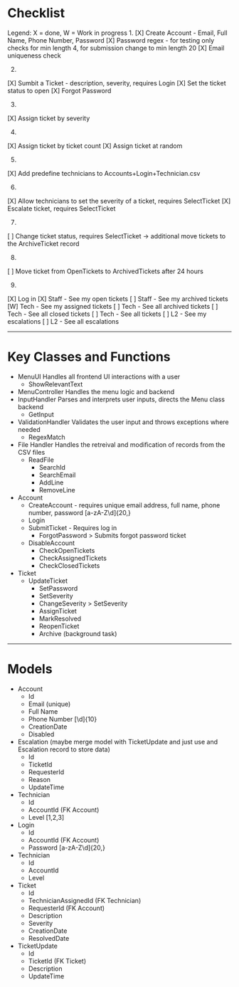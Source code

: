 # Checklist
Legend: X = done, W = Work in progress
1.
[X] Create Account - Email, Full Name, Phone Number, Password
[X] Password regex - for testing only checks for min length 4, for submission change to min length 20
[X] Email uniqueness check

2.
[X] Sumbit a Ticket - description, severity, requires Login
[X] Set the ticket status to open
[X] Forgot Password

3.
[X] Assign ticket by severity

4.
[X] Assign ticket by ticket count
[X] Assign ticket at random

5.
[X] Add predefine technicians to Accounts+Login+Technician.csv

6.
[X] Allow technicians to set the severity of a ticket, requires SelectTicket
[X] Escalate ticket, requires SelectTicket

7.
[ ] Change ticket status, requires SelectTicket
-> additional move tickets to the ArchiveTicket record

8.
[ ] Move ticket from OpenTickets to ArchivedTickets after 24 hours

9.
[X] Log in
[X] Staff - See my open tickets
[ ] Staff - See my archived tickets
[W] Tech - See my assigned tickets
[ ] Tech - See all archived tickets
[ ] Tech - See all closed tickets
[ ] Tech - See all tickets
[ ] L2 - See my escalations
[ ] L2 - See all escalations

---
# Key Classes and Functions
- MenuUI
  Handles all frontend UI interactions with a user
	- ShowRelevantText
- MenuController
  Handles the menu logic and backend
- InputHandler
	Parses and interprets user inputs, directs the Menu class backend
  - GetInput
- ValidationHandler
  Validates the user input and throws exceptions where needed
  - RegexMatch
- File Handler
  Handles the retreival and modification of records from the CSV files
  - ReadFile
	- SearchId
	- SearchEmail
	- AddLine
	- RemoveLine
- Account
  - CreateAccount - requires unique email address, full name, phone number, password [a-zA-Z\d]{20,}
  - Login
  - SubmitTicket - Requires log in
	- ForgotPassword > Submits forgot password ticket
  - DisableAccount
	- CheckOpenTickets
	- CheckAssignedTickets
	- CheckClosedTickets
- Ticket
  - UpdateTicket
	- SetPassword
	- SetSeverity
	- ChangeSeverity > SetSeverity
	- AssignTicket
	- MarkResolved
	- ReopenTicket
	- Archive (background task)

---
# Models
- Account
	- Id
	- Email (unique)
	- Full Name
	- Phone Number [\d]{10}
	- CreationDate
	- Disabled
- Escalation (maybe merge model with TicketUpdate and just use and Escalation record to store data)
	- Id
	- TicketId
	- RequesterId
	- Reason
	- UpdateTime
- Technician
	- Id
	- AccountId (FK Account)
	- Level [1,2,3]
- Login
	- Id
	- AccountId (FK Account)
	- Password [a-zA-Z\d]{20,}
- Technician
	- Id
	- AccountId
	- Level
- Ticket
	- Id
	- TechnicianAssignedId (FK Technician)
	- RequesterId (FK Account)
	- Description
	- Severity
	- CreationDate
	- ResolvedDate
- TicketUpdate
	- Id
	- TicketId (FK Ticket)
	- Description
	- UpdateTime

